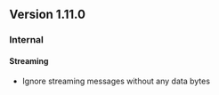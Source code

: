 ## Version 1.11.0

### Internal

#### Streaming

- Ignore streaming messages without any data bytes
